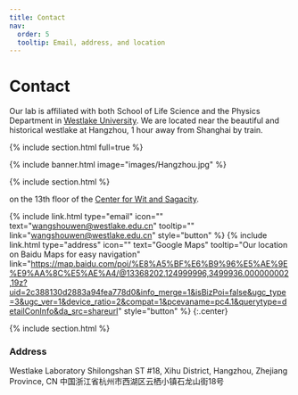 ```yaml
---
title: Contact
nav:
  order: 5
  tooltip: Email, address, and location
---
```


# <i class="fas fa-envelope"></i>Contact

Our lab is affiliated with both School of Life Science and the Physics Department in [Westlake University](https://en.westlake.edu.cn/). We are located near the beautiful and historical westlake at Hangzhou, 1 hour away from Shanghai by train. 



{% include section.html full=true %}

{% include banner.html image="images/Hangzhou.jpg" %}

{% include section.html %}


on the 13th floor of the [Center for Wit and Sagacity]().

{%
  include link.html
  type="email"
  icon=""
  text="wangshouwen@westlake.edu.cn"
  tooltip=""
  link="wangshouwen@westlake.edu.cn"
  style="button"
%}
{%
  include link.html
  type="address"
  icon=""
  text="Google Maps"
  tooltip="Our location on Baidu Maps for easy navigation"
  link="https://map.baidu.com/poi/%E8%A5%BF%E6%B9%96%E5%AE%9E%E9%AA%8C%E5%AE%A4/@13368202.124999996,3499936.000000002,19z?uid=2c388130d2883a94fea778d0&info_merge=1&isBizPoi=false&ugc_type=3&ugc_ver=1&device_ratio=2&compat=1&pcevaname=pc4.1&querytype=detailConInfo&da_src=shareurl"
  style="button"
%}
{:.center}

{% include section.html %}

### <i class="fas fa-mail-bulk"></i>Address

Westlake Laboratory
Shilongshan ST #18, Xihu District, Hangzhou, Zhejiang Province, CN
中国浙江省杭州市西湖区云栖小镇石龙山街18号
